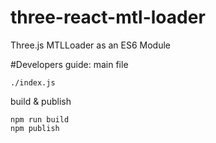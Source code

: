 # three-react-mtl-loader
Three.js MTLLoader as an ES6 Module

#Developers guide:
main file
```
./index.js
```

build & publish
```
npm run build
npm publish
```